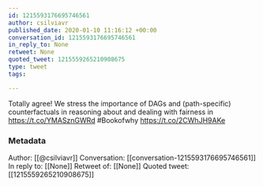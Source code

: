 ```yaml
---
id: 1215593176695746561
author: csilviavr
published_date: 2020-01-10 11:16:12 +00:00
conversation_id: 1215593176695746561
in_reply_to: None
retweet: None
quoted_tweet: 1215559265210908675
type: tweet
tags:

---
```


Totally agree! We stress the importance of DAGs and (path-specific) counterfactuals in reasoning about and dealing with fairness in https://t.co/YMASznGWRd 
#Bookofwhy https://t.co/2CWhJH9AKe

### Metadata

Author: [[@csilviavr]]
Conversation: [[conversation-1215593176695746561]]
In reply to: [[None]]
Retweet of: [[None]]
Quoted tweet: [[1215559265210908675]]
